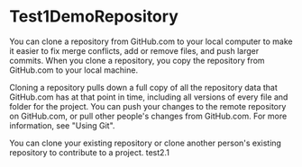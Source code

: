 # Test1DemoRepository

You can clone a repository from GitHub.com to your local computer to make it easier to fix merge conflicts, add or remove files, and push larger commits. When you clone a repository, you copy the repository from GitHub.com to your local machine.

Cloning a repository pulls down a full copy of all the repository data that GitHub.com has at that point in time, including all versions of every file and folder for the project. You can push your changes to the remote repository on GitHub.com, or pull other people's changes from GitHub.com. For more information, see "Using Git".

You can clone your existing repository or clone another person's existing repository to contribute to a project.
test2.1
